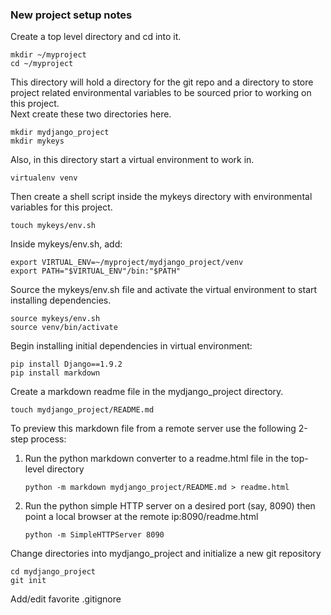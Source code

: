 ### New project setup notes

Create a top level directory and cd into it.

    mkdir ~/myproject
    cd ~/myproject

This directory will hold a directory for the git repo and a directory to store project related environmental variables to be sourced prior to working on this project.  
Next create these two directories here.

    mkdir mydjango_project
    mkdir mykeys

Also, in this directory start a virtual environment to work in.

    virtualenv venv

Then create a shell script inside the mykeys directory with environmental variables for this project.

    touch mykeys/env.sh

Inside mykeys/env.sh, add:

    export VIRTUAL_ENV=~/myproject/mydjango_project/venv
    export PATH="$VIRTUAL_ENV"/bin:"$PATH"

Source the mykeys/env.sh file and activate the virtual environment to start installing dependencies.

    source mykeys/env.sh
    source venv/bin/activate

Begin installing initial dependencies in virtual environment:

    pip install Django==1.9.2
    pip install markdown

Create a markdown readme file in the mydjango_project directory.  

    touch mydjango_project/README.md

To preview this markdown file from a remote server use the following 2-step process:  

1. Run the python markdown converter to a readme.html file in the top-level directory  

    `python -m markdown mydjango_project/README.md > readme.html`

2. Run the python simple HTTP server on a desired port (say, 8090) then point a local browser at the remote ip:8090/readme.html

    `python -m SimpleHTTPServer 8090`

Change directories into mydjango_project and initialize a new git repository

    cd mydjango_project
    git init

Add/edit favorite .gitignore
